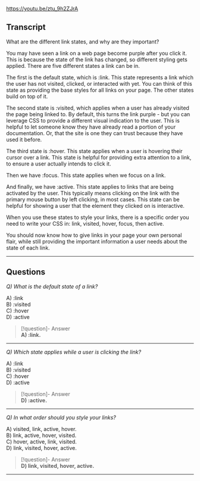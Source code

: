 https://youtu.be/ztu_9h2ZJrA

## Transcript


What are the different link states, and why are they important?

You may have seen a link on a web page become purple after you click it. This is because the state of the link has changed, so different styling gets applied. There are five different states a link can be in.

The first is the default state, which is :link. This state represents a link which the user has not visited, clicked, or interacted with yet. You can think of this state as providing the base styles for all links on your page. The other states build on top of it.

The second state is :visited, which applies when a user has already visited the page being linked to. By default, this turns the link purple - but you can leverage CSS to provide a different visual indication to the user. This is helpful to let someone know they have already read a portion of your documentation. Or, that the site is one they can trust because they have used it before.

The third state is :hover. This state applies when a user is hovering their cursor over a link. This state is helpful for providing extra attention to a link, to ensure a user actually intends to click it.

Then we have :focus. This state applies when we focus on a link.

And finally, we have :active. This state applies to links that are being activated by the user. This typically means clicking on the link with the primary mouse button by left clicking, in most cases. This state can be helpful for showing a user that the element they clicked on is interactive.

When you use these states to style your links, there is a specific order you need to write your CSS in: link, visited, hover, focus, then active.

You should now know how to give links in your page your own personal flair, while still providing the important information a user needs about the state of each link.

---

## Questions
*Q) What is the default state of a link?*

A) :link  
B) :visited  
C) :hover  
D) :active  

> [!question]- Answer  
> **A) :link.**  

---

*Q) Which state applies while a user is clicking the link?*

A) :link  
B) :visited  
C) :hover  
D) :active  

> [!question]- Answer  
> **D) :active.**  

---

*Q) In what order should you style your links?*

A) visited, link, active, hover.  
B) link, active, hover, visited.  
C) hover, active, link, visited.  
D) link, visited, hover, active.  

> [!question]- Answer  
> **D) link, visited, hover, active.**  

---